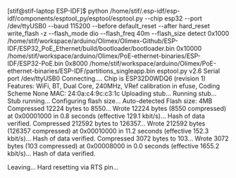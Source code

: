 [stif@stif-laptop ESP-IDF]$ python /home/stif/.esp-idf/esp-idf/components/esptool_py/esptool/esptool.py --chip esp32 --port /dev/ttyUSB0 --baud 115200 --before default_reset --after hard_reset write_flash -z --flash_mode dio --flash_freq 40m --flash_size detect 0x1000 /home/stif/workspace/arduino/Olimex/Olimex-Github/ESP-IDF/ESP32_PoE_Ethernet/build/bootloader/bootloader.bin 0x10000 /home/stif/workspace/arduino/Olimex/PoE-ethernet-binaries/ESP-IDF/ESP32-PoE.bin 0x8000 /home/stif/workspace/arduino/Olimex/PoE-ethernet-binaries/ESP-IDF/partitions_singleapp.bin
esptool.py v2.6
Serial port /dev/ttyUSB0
Connecting....
Chip is ESP32D0WDQ6 (revision 1)
Features: WiFi, BT, Dual Core, 240MHz, VRef calibration in efuse, Coding Scheme None
MAC: 24:0a:c4:9c:c3:1c
Uploading stub...
Running stub...
Stub running...
Configuring flash size...
Auto-detected Flash size: 4MB
Compressed 12224 bytes to 8550...
Wrote 12224 bytes (8550 compressed) at 0x00001000 in 0.8 seconds (effective 129.1 kbit/s)...
Hash of data verified.
Compressed 212592 bytes to 126357...
Wrote 212592 bytes (126357 compressed) at 0x00010000 in 11.2 seconds (effective 152.3 kbit/s)...
Hash of data verified.
Compressed 3072 bytes to 103...
Wrote 3072 bytes (103 compressed) at 0x00008000 in 0.0 seconds (effective 1655.2 kbit/s)...
Hash of data verified.

Leaving...
Hard resetting via RTS pin...